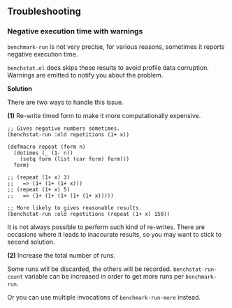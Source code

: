 ## Troubleshooting

### Negative execution time with warnings

`benchmark-run` is not very precise, for various reasons,
sometimes it reports negative execution time.

`benchstat.el` does skips these results to avoid profile
data corruption.  
Warnings are emitted to notify you about the problem.

**Solution**

There are two ways to handle this issue.

**(1)** Re-write timed form to make it more computationally expensive.

```elisp
;; Gives negative numbers sometimes.
(benchstat-run :old repetitions (1+ x))

(defmacro repeat (form n)
  (dotimes (_ (1- n))
    (setq form (list (car form) form)))
  form)
  
;; (repeat (1+ x) 3)
;;   => (1+ (1+ (1+ x)))
;; (repeat (1+ x) 5)
;;   => (1+ (1+ (1+ (1+ (1+ x)))))

;; More likely to gives reasonable results.
(benchstat-run :old repetitions (repeat (1+ x) 150))
```

It is not always possible to perform such kind of re-writes.
There are occasions where it leads to inaccurate results, 
so you may want to stick to second solution.

**(2)** Increase the total number of runs.

Some runs will be discarded, the others will be recorded.
`benchstat-run-count` variable can be increased in order
to get more runs per `benchmark-run`.

Or you can use multiple invocations of `benchmark-run-more` instead.
